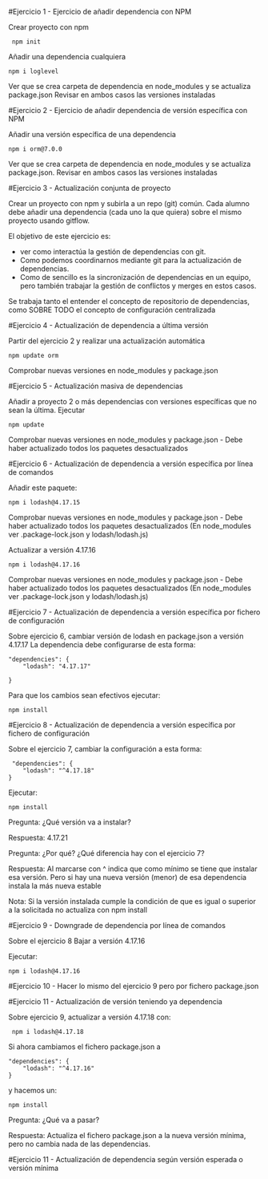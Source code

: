 #Ejercicio 1 - Ejercicio de añadir dependencia con NPM

Crear proyecto con npm 

     npm init

Añadir una dependencia cualquiera

    npm i loglevel

Ver que se crea carpeta de dependencia en node_modules y se actualiza package.json
Revisar en ambos casos las versiones instaladas

#Ejercicio 2 - Ejercicio de añadir dependencia de versión específica con NPM

Añadir una versión específica de una dependencia

    npm i orm@7.0.0

Ver que se crea carpeta de dependencia en node_modules y se actualiza package.json. 
Revisar en ambos casos las versiones instaladas

#Ejercicio 3 - Actualización conjunta de proyecto

Crear un proyecto con npm y subirla a un repo (git) común.
Cada alumno debe añadir una dependencia (cada uno la que quiera) sobre el mismo proyecto usando gitflow.

El objetivo de este ejercicio es:
 - ver como interactúa la gestión de dependencias con git. 
 - Como podemos coordinarnos mediante git para la actualización de dependencias.
 - Como de sencillo es la sincronización de dependencias en un equipo, pero también trabajar la gestión de conflictos y merges en estos casos.

 Se trabaja tanto el entender el concepto de repositorio de dependencias, como SOBRE TODO el concepto de configuración centralizada

#Ejercicio 4 - Actualización de dependencia a última versión

Partir del ejercicio 2 y realizar una actualización automática

    npm update orm

Comprobar nuevas versiones en node_modules y package.json

#Ejercicio 5 - Actualización masiva de dependencias 

Añadir a proyecto 2 o más dependencias con versiones específicas que no sean la última.
Ejecutar

    npm update

Comprobar nuevas versiones en node_modules y package.json - Debe haber actualizado todos los paquetes desactualizados

#Ejercicio 6 - Actualización de dependencia a versión específica por línea de comandos

Añadir este paquete:

    npm i lodash@4.17.15

Comprobar nuevas versiones en node_modules y package.json - Debe haber actualizado todos los paquetes desactualizados
    (En node_modules ver .package-lock.json y lodash/lodash.js)

Actualizar a versión 4.17.16

    npm i lodash@4.17.16

Comprobar nuevas versiones en node_modules y package.json - Debe haber actualizado todos los paquetes desactualizados
    (En node_modules ver .package-lock.json y lodash/lodash.js)

#Ejercicio 7 - Actualización de dependencia a versión específica por fichero de configuración

Sobre ejercicio 6, cambiar versión de lodash en package.json a versión 4.17.17
La dependencia debe configurarse de esta forma: 

    "dependencies": {
        "lodash": "4.17.17"

    }

Para que los cambios sean efectivos ejecutar:

    npm install


#Ejercicio 8 - Actualización de dependencia a versión específica por fichero de configuración

Sobre el ejercicio 7, cambiar la configuración a esta forma:


     "dependencies": {
        "lodash": "^4.17.18"
    }

Ejecutar:

    npm install

Pregunta: ¿Qué versión va a instalar?

Respuesta: 4.17.21

Pregunta: ¿Por qué? ¿Qué diferencia hay con el ejercicio 7?

Respuesta: Al marcarse con ^ indica que como mínimo se tiene que instalar esa versión. Pero si hay una nueva versión (menor) de esa dependencia instala la más nueva estable

Nota: Si la versión instalada cumple la condición de que es igual o superior a la solicitada no actualiza con npm install

#Ejercicio 9 - Downgrade de dependencia por línea de comandos

Sobre el ejercicio 8 Bajar a versión 4.17.16

Ejecutar:

    npm i lodash@4.17.16


#Ejercicio 10 - Hacer lo mismo del ejercicio 9 pero por fichero package.json


#Ejercicio 11 - Actualización de versión teniendo ya dependencia

Sobre ejercicio 9, actualizar a versión 4.17.18 con:

     npm i lodash@4.17.18

Si ahora cambiamos el fichero package.json a 

    "dependencies": {
        "lodash": "^4.17.16"
    }

y hacemos un:

    npm install

Pregunta: ¿Qué va a pasar?

Respuesta: Actualiza el fichero package.json a la nueva versión mínima, pero no cambia nada de las dependencias.

#Ejercicio 11 - Actualización de dependencia según versión esperada o versión mínima